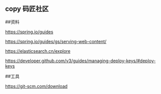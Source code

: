 ## copy 码匠社区

##资料

https://spring.io/guides

https://spring.io/guides/gs/serving-web-content/

https://elasticsearch.cn/explore

https://developer.github.com/v3/guides/managing-deploy-keys/#deploy-keys

##工具

https://git-scm.com/download